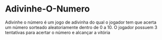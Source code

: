 # Adivinhe-O-Numero

Adivinhe o número é um jogo de adivinha do qual o jogador tem que acerta um número sorteado aleatoriamente dentro de 0 a 10.
O jogador possuem 3 tentativas para acertar o número e alcançar a vitória

